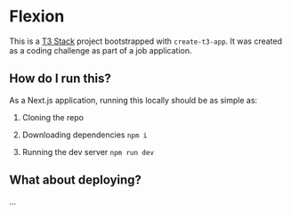 # Flexion

This is a [T3 Stack](https://create.t3.gg/) project bootstrapped with `create-t3-app`. It was created as a coding challenge as part of a job application.

## How do I run this?

As a Next.js application, running this locally should be as simple as:

1. Cloning the repo
2. Downloading dependencies
   `npm i`

3. Running the dev server
   `npm run dev`

## What about deploying?

...
